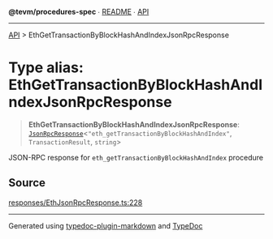 **@tevm/procedures-spec** ∙ [README](../README.md) ∙ [API](../API.md)

***

[API](../API.md) > EthGetTransactionByBlockHashAndIndexJsonRpcResponse

# Type alias: EthGetTransactionByBlockHashAndIndexJsonRpcResponse

> **EthGetTransactionByBlockHashAndIndexJsonRpcResponse**: [`JsonRpcResponse`](JsonRpcResponse.md)\<`"eth_getTransactionByBlockHashAndIndex"`, `TransactionResult`, `string`\>

JSON-RPC response for `eth_getTransactionByBlockHashAndIndex` procedure

## Source

[responses/EthJsonRpcResponse.ts:228](https://github.com/evmts/tevm-monorepo/blob/main/core/procedures-spec/src/responses/EthJsonRpcResponse.ts#L228)

***
Generated using [typedoc-plugin-markdown](https://www.npmjs.com/package/typedoc-plugin-markdown) and [TypeDoc](https://typedoc.org/)
